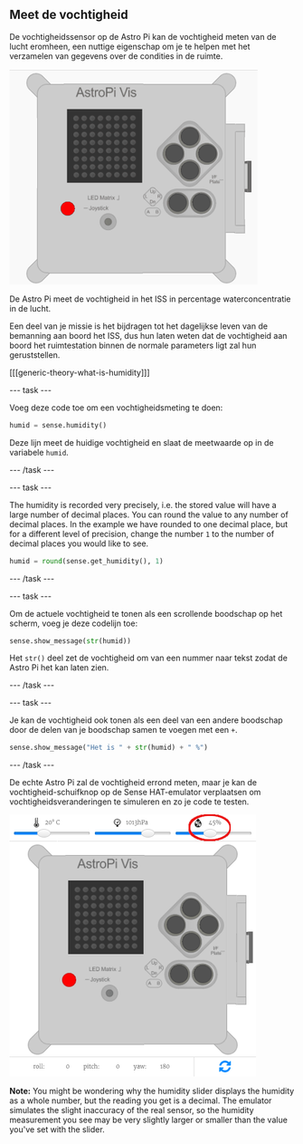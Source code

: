 ## Meet de vochtigheid

De vochtigheidssensor op de Astro Pi kan de vochtigheid meten van de lucht eromheen, een nuttige eigenschap om je te helpen met het verzamelen van gegevens over de condities in de ruimte.

![Boodschap over de vochtigheid](images/degrees-message.gif)

De Astro Pi meet de vochtigheid in het ISS in percentage waterconcentratie in de lucht.

Een deel van je missie is het bijdragen tot het dagelijkse leven van de bemanning aan boord het ISS, dus hun laten weten dat de vochtigheid aan boord het ruimtestation binnen de normale parameters ligt zal hun geruststellen.

[[[generic-theory-what-is-humidity]]]

--- task ---

Voeg deze code toe om een vochtigheidsmeting te doen:

```python
humid = sense.humidity()
```

Deze lijn meet de huidige vochtigheid en slaat de meetwaarde op in de variabele `humid`.

--- /task ---

--- task ---

The humidity is recorded very precisely, i.e. the stored value will have a large number of decimal places. You can round the value to any number of decimal places. In the example we have rounded to one decimal place, but for a different level of precision, change the number `1` to the number of decimal places you would like to see.

```python
humid = round(sense.get_humidity(), 1)
```

--- /task ---

--- task ---

Om de actuele vochtigheid te tonen als een scrollende boodschap op het scherm, voeg je deze codelijn toe:

```python
sense.show_message(str(humid))
```

Het `str()` deel zet de vochtigheid om van een nummer naar tekst zodat de Astro Pi het kan laten zien.

--- /task ---

--- task ---

Je kan de vochtigheid ook tonen als een deel van een andere boodschap door de delen van je boodschap samen te voegen met een `+`.

```python
sense.show_message("Het is " + str(humid) + " %")
```

--- /task ---

De echte Astro Pi zal de vochtigheid errond meten, maar je kan de vochtigheid-schuifknop op de Sense HAT-emulator verplaatsen om vochtigheidsveranderingen te simuleren en zo je code te testen.

![Vochtigheids-schuifknop](images/humidity-slider.png)

**Note:** You might be wondering why the humidity slider displays the humidity as a whole number, but the reading you get is a decimal. The emulator simulates the slight inaccuracy of the real sensor, so the humidity measurement you see may be very slightly larger or smaller than the value you've set with the slider.
